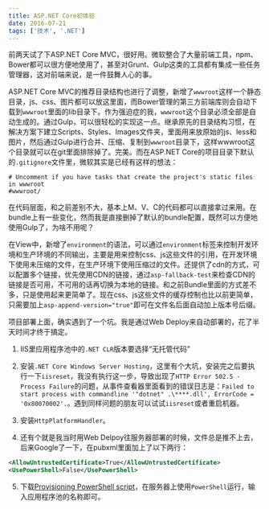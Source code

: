```yaml
---
title: ASP.NET Core初体验
date: 2016-07-21
tags: ['技术', '.NET']
---
```


前两天试了下ASP.NET Core MVC，很好用。微软整合了大量前端工具，npm、Bower都可以很方便地使用了，甚至对Grunt、Gulp这类的工具都有集成一些任务管理器，这对前端来说，是一件鼓舞人心的事。

ASP.NET Core MVC的推荐目录结构也进行了调整，新增了`wwwroot`这样一个静态目录，js、css、图片都可以放这里面，而Bower管理的第三方前端库则会自动下载到`wwwroot`里面的lib目录下。作为强迫症的我，`wwwroot`这个目录必须全部是自动生成的。通过Gulp，可以很轻松的实现这一点。继承原先的目录结构习惯，在解决方案下建立Scripts、Styles、Images文件夹，里面用来放原始的js、less和图片，然后通过Gulp进行合并、压缩、复制到`wwwroot`目录下，这样wwwroot这个目录就可以在git里面排除掉了。完美。而在ASP.NET Core的项目目录下默认的`.gitignore`文件里，微软其实是已经有这样的想法：

```
# Uncomment if you have tasks that create the project's static files in wwwroot
#wwwroot/
```

在代码层面，和之前差别不大，基本上M、V、C的代码都可以直接拿过来用。在bundle上有一些变化，然而我是直接删掉了默认的bundle配置，既然可以方便地使用Gulp了，为啥不用呢？

在View中，新增了`environment`的语法，可以通过`environment`标签来控制开发环境和生产环境的不同输出，主要是用来控制css、js这些文件的引用，在开发环境下使用未压缩的文件，在生产环境下使用压缩过的文件。还提供了cdn的方式，可以配置多个链接，优先使用CDN的链接，通过`asp-fallback-test`来检查CDN的链接是否可用，不可用的话再切换为本地的链接。和之前Bundle里面的方式差不多，只是使用起来更简单了。现在css、js这些文件的缓存控制也比以前更简单，只需要加上`asp-append-version="true"`即可在文件名后面自动加上版本号后缀。

项目部署上面，确实遇到了一个坑。我是通过Web Deploy来自动部署的，花了半天时间才终于搞定。

1. IIS里应用程序池中的`.NET CLR`版本要选择“无托管代码”

2. 安装`.NET Core Windows Server Hosting`，这里有个大坑，安装完之后要执行一下`iisreset`，我没有执行这一步，导致出现了`HTTP Error 502.5 - Process Failure`的问题，从事件查看器里面看到的错误日志是：`Failed to start process with commandline '"dotnet" .\****.dll', ErrorCode = '0x80070002'.`。遇到同样问题的朋友可以试试`iisreset`或者重启机器。

3. 安装`HttpPlatformHandler`。

4. 还有个就是我当时用Web Delpoy往服务器部署的时候，文件总是推不上去，后来Google了一下，在pubxml里面加上了以下两行：

```xml
<AllowUntrustedCertificate>True</AllowUntrustedCertificate>
<UsePowerShell>False</UsePowerShell>
```

5. 下载[Provisioning PowerShell script](https://github.com/aspnet/DataProtection/blob/dev/Provision-AutoGenKeys.ps1 "Provisioning PowerShell script")，在服务器上使用`PowerShell`运行，输入应用程序池的名称即可。
